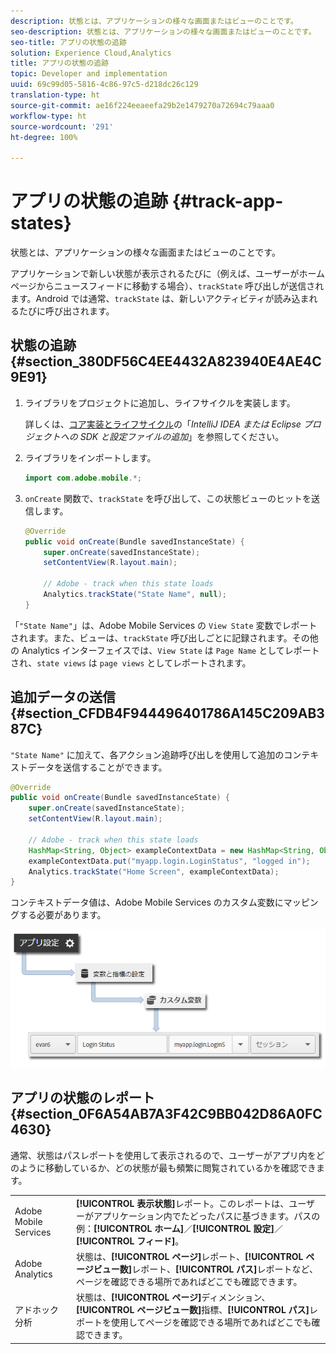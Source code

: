 ```yaml
---
description: 状態とは、アプリケーションの様々な画面またはビューのことです。
seo-description: 状態とは、アプリケーションの様々な画面またはビューのことです。
seo-title: アプリの状態の追跡
solution: Experience Cloud,Analytics
title: アプリの状態の追跡
topic: Developer and implementation
uuid: 69c99d05-5816-4c86-97c5-d218dc26c129
translation-type: ht
source-git-commit: ae16f224eeaeefa29b2e1479270a72694c79aaa0
workflow-type: ht
source-wordcount: '291'
ht-degree: 100%

---
```



# アプリの状態の追跡 {#track-app-states}

状態とは、アプリケーションの様々な画面またはビューのことです。

アプリケーションで新しい状態が表示されるたびに（例えば、ユーザーがホームページからニュースフィードに移動する場合）、`trackState` 呼び出しが送信されます。Android では通常、`trackState` は、新しいアクティビティが読み込まれるたびに呼び出されます。

## 状態の追跡 {#section_380DF56C4EE4432A823940E4AE4C9E91}

1. ライブラリをプロジェクトに追加し、ライフサイクルを実装します。

   詳しくは、[コア実装とライフサイクル](/help/android/getting-started/dev-qs.md)の「*IntelliJ IDEA または Eclipse プロジェクトへの SDK と設定ファイルの追加*」を参照してください。

1. ライブラリをインポートします。

   ```java
   import com.adobe.mobile.*;
   ```

1. `onCreate` 関数で、`trackState` を呼び出して、この状態ビューのヒットを送信します。

   ```java
   @Override 
   public void onCreate(Bundle savedInstanceState) { 
       super.onCreate(savedInstanceState); 
       setContentView(R.layout.main); 
   
       // Adobe - track when this state loads 
       Analytics.trackState("State Name", null); 
   }
   ```

「`"State Name"`」は、Adobe Mobile Services の `View State` 変数でレポートされます。また、ビューは、`trackState` 呼び出しごとに記録されます。その他の Analytics インターフェイスでは、`View State` は `Page Name` としてレポートされ、`state views` は `page views` としてレポートされます。

## 追加データの送信 {#section_CFDB4F944496401786A145C209AB387C}

`"State Name"` に加えて、各アクション追跡呼び出しを使用して追加のコンテキストデータを送信することができます。

```java
@Override 
public void onCreate(Bundle savedInstanceState) { 
    super.onCreate(savedInstanceState); 
    setContentView(R.layout.main); 
  
    // Adobe - track when this state loads 
    HashMap<String, Object> exampleContextData = new HashMap<String, Object>(); 
    exampleContextData.put("myapp.login.LoginStatus", "logged in"); 
    Analytics.trackState("Home Screen", exampleContextData); 
}
```

コンテキストデータ値は、Adobe Mobile Services のカスタム変数にマッピングする必要があります。

![](assets/map-variable-context-state.png)

## アプリの状態のレポート {#section_0F6A54AB7A3F42C9BB042D86A0FC4630}

通常、状態はパスレポートを使用して表示されるので、ユーザーがアプリ内をどのように移動しているか、どの状態が最も頻繁に閲覧されているかを確認できます。

|  |  |
|--- |--- |
| Adobe Mobile Services | **[!UICONTROL 表示状態]**&#x200B;レポート。このレポートは、ユーザーがアプリケーション内でたどったパスに基づきます。パスの例：**[!UICONTROL ホーム]**／**[!UICONTROL 設定]**／**[!UICONTROL フィード]**。 |
| Adobe Analytics | 状態は、**[!UICONTROL ページ]**&#x200B;レポート、**[!UICONTROL ページビュー数]**&#x200B;レポート、**[!UICONTROL パス]**&#x200B;レポートなど、ページを確認できる場所であればどこでも確認できます。 |
| アドホック分析 | 状態は、**[!UICONTROL ページ]**&#x200B;ディメンション、**[!UICONTROL ページビュー数]**&#x200B;指標、**[!UICONTROL パス]**&#x200B;レポートを使用してページを確認できる場所であればどこでも確認できます。 |


